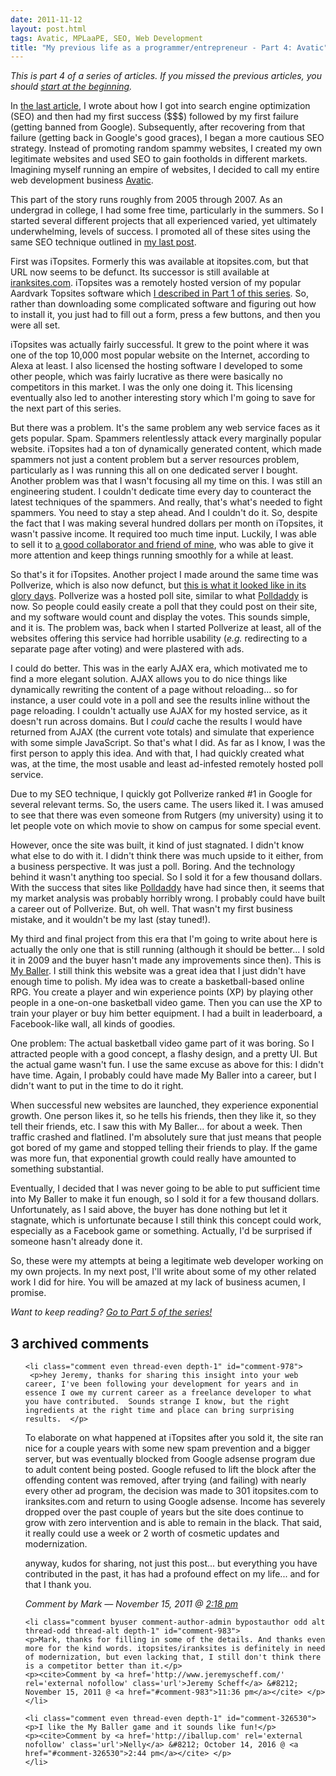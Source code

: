 ```yaml
---
date: 2011-11-12
layout: post.html
tags: Avatic, MPLaaPE, SEO, Web Development
title: "My previous life as a programmer/entrepreneur - Part 4: Avatic"
---
```


<p><em>This is part 4 of a series of articles. If you missed the previous articles, you should <a href="/2011/08/my-previous-life-as-a-programmerentrepreneur-part-1-origins/">start at the beginning</a>.</em></p>

<p>In <a href="/2011/08/my-previous-life-as-a-programmerentrepreneur-part-3-first-steps-into-the-dirty-underworld-of-search-engine-optimization/">the last article</a>, I wrote about how I got into search engine optimization (SEO) and then had my first success ($$$) followed by my first failure (getting banned from Google). Subsequently, after recovering from that failure (getting back in Google's good graces), I began a more cautious SEO strategy. Instead of promoting random spammy websites, I created my own legitimate websites and used SEO to gain footholds in different markets. Imagining myself running an empire of websites, I decided to call my entire web development business <a href="http://www.avatic.com/">Avatic</a>.</p>

<!--more-->

<p>This part of the story runs roughly from 2005 through 2007. As an undergrad in college, I had some free time, particularly in the summers. So I started several different projects that all experienced varied, yet ultimately underwhelming, levels of success. I promoted all of these sites using the same SEO technique outlined in <a href="/2011/08/my-previous-life-as-a-programmerentrepreneur-part-3-first-steps-into-the-dirty-underworld-of-search-engine-optimization/">my last post</a>.</p>

<p>First was iTopsites. Formerly this was available at itopsites.com, but that URL now seems to be defunct. Its successor is still available at <a href="http://www.iranksites.com/">iranksites.com</a>. iTopsites was a remotely hosted version of my popular Aardvark Topsites software which <a href="/2011/08/my-previous-life-as-a-programmerentrepreneur-part-2-software-development-business-development/">I described in Part 1 of this series</a>. So, rather than downloading some complicated software and figuring out how to install it, you just had to fill out a form, press a few buttons, and then you were all set.</p>

<p>iTopsites was actually fairly successful. It grew to the point where it was one of the top 10,000 most popular website on the Internet, according to Alexa at least. I also licensed the hosting software I developed to some other people, which was fairly lucrative as there were basically no competitors in this market. I was the only one doing it. This licensing eventually also led to another interesting story which I'm going to save for the next part of this series.</p>

<p>But there was a problem. It's the same problem any web service faces as it gets popular. Spam. Spammers relentlessly attack every marginally popular website. iTopsites had a ton of dynamically generated content, which made spammers not just a content problem but a server resources problem, particularly as I was running this all on one dedicated server I bought. Another problem was that I wasn't focusing all my time on this. I was still an engineering student. I couldn't dedicate time every day to counteract the latest techniques of the spammers. And really, that's what's needed to fight spammers. You need to stay a step ahead. And I couldn't do it. So, despite the fact that I was making several hundred dollars per month on iTopsites, it wasn't passive income. It required too much time input. Luckily, I was able to sell it to <a href="http://osempire.com/">a good collaborator and friend of mine</a>, who was able to give it more attention and keep things running smoothly for a while at least.</p>

<p>So that's it for iTopsites. Another project I made around the same time was Pollverize, which is also now defunct, but <a href="http://www.avatic.com/images/pollverize_site.png">this is what it looked like in its glory days</a>. Pollverize was a hosted poll site, similar to what <a href="http://polldaddy.com/">Polldaddy</a> is now. So people could easily create a poll that they could post on their site, and my software would count and display the votes. This sounds simple, and it is. The problem was, back when I started Pollverize at least, all of the websites offering this service had horrible usability (<i>e.g.</i> redirecting to a separate page after voting) and were plastered with ads.</p>

<p>I could do better. This was in the early AJAX era, which motivated me to find a more elegant solution. AJAX allows you to do nice things like dynamically rewriting the content of a page without reloading... so for instance, a user could vote in a poll and see the results inline without the page reloading. I couldn't actually use AJAX for my hosted service, as it doesn't run across domains. But I <em>could</em> cache the results I would have returned from AJAX (the current vote totals) and simulate that experience with some simple JavaScript. So that's what I did. As far as I know, I was the first person to apply this idea. And with that, I had quickly created what was, at the time, the most usable and least ad-infested remotely hosted poll service.</p>

<p>Due to my SEO technique, I quickly got Pollverize ranked #1 in Google for several relevant terms. So, the users came. The users liked it. I was amused to see that there was even someone from Rutgers (my university) using it to let people vote on which movie to show on campus for some special event.</p>

<p>However, once the site was built, it kind of just stagnated. I didn't know what else to do with it. I didn't think there was much upside to it either, from a business perspective. It was just a poll. Boring. And the technology behind it wasn't anything too special. So I sold it for a few thousand dollars. With the success that sites like <a href="http://polldaddy.com/">Polldaddy</a> have had since then, it seems that my market analysis was probably horribly wrong. I probably could have built a career out of Pollverize. But, oh well. That wasn't my first business mistake, and it wouldn't be my last (stay tuned!).</p>

<p>My third and final project from this era that I'm going to write about here is actually the only one that is still running (although it should be better... I sold it in 2009 and the buyer hasn't made any improvements since then). This is <a href="http://www.myballer.com/">My Baller</a>. I still think this website was a great idea that I just didn't have enough time to polish. My idea was to create a basketball-based online RPG. You create a player and win experience points (XP) by playing other people in a one-on-one basketball video game. Then you can use the XP to train your player or buy him better equipment. I had a built in leaderboard, a Facebook-like wall, all kinds of goodies.</p>

<p>One problem: The actual basketball video game part of it was boring. So I attracted people with a good concept, a flashy design, and a pretty UI. But the actual game wasn't fun. I use the same excuse as above for this: I didn't have time. Again, I probably could have made My Baller into a career, but I didn't want to put in the time to do it right.</p>

<p>When successful new websites are launched, they experience exponential growth. One person likes it, so he tells his friends, then they like it, so they tell their friends, etc. I saw this with My Baller... for about a week. Then traffic crashed and flatlined. I'm absolutely sure that just means that people got bored of my game and stopped telling their friends to play. If the game was more fun, that exponential growth could really have amounted to something substantial.</p>

<p>Eventually, I decided that I was never going to be able to put sufficient time into My Baller to make it fun enough, so I sold it for a few thousand dollars. Unfortunately, as I said above, the buyer has done nothing but let it stagnate, which is unfortunate because I still think this concept could work, especially as a Facebook game or something. Actually, I'd be surprised if someone hasn't already done it.</p>

<p>So, these were my attempts at being a legitimate web developer working on my own projects. In my next post, I'll write about some of my other related work I did for hire. You will be amazed at my lack of business acumen, I promise.</p>

<p><em>Want to keep reading? <a href="/2011/12/my-previous-life-as-a-programmerentrepreneur-part-5-getting-fucked-over-but-still-making-a-profit/">Go to Part 5 of the series!</a></em></p>

<h2 id="comments">3 archived comments
</h2>

<ol id="commentlist">

    <li class="comment even thread-even depth-1" id="comment-978">
     <p>hey Jeremy, thanks for sharing this insight into your web career, I've been following your development for years and in essence I owe my current career as a freelance developer to what you have contributed.  Sounds strange I know, but the right ingredients at the right time and place can bring surprising results.  </p>
<p>To elaborate on what happened at iTopsites after you sold it, the site ran nice for a couple years with some new spam prevention and a bigger server, but was eventually blocked from Google adsense program due to adult content being posted.   Google refused to lift the block after the offending content was removed, after trying (and failing) with nearly every other ad program, the decision was made to 301 itopsites.com to iranksites.com and return to using Google adsense.  Income has severely dropped over the past couple of years but the site does continue to grow with zero intervention and is able to remain in the black.   That said, it really could use a week or 2 worth of cosmetic updates and modernization.</p>
<p>anyway, kudos for sharing, not just this post... but everything you have contributed in the past, it has had a profound effect on my life... and for that I thank you.</p>
    <p><cite>Comment by Mark &#8212; November 15, 2011 @ <a href="#comment-978">2:18 pm</a></cite> </p>
    </li>

    <li class="comment byuser comment-author-admin bypostauthor odd alt thread-odd thread-alt depth-1" id="comment-983">
    <p>Mark, thanks for filling in some of the details. And thanks even more for the kind words. itopsites/iranksites is definitely in need of modernization, but even lacking that, I still don't think there is a competitor better than it.</p>
    <p><cite>Comment by <a href='http://www.jeremyscheff.com/' rel='external nofollow' class='url'>Jeremy Scheff</a> &#8212; November 15, 2011 @ <a href="#comment-983">11:36 pm</a></cite> </p>
    </li>

    <li class="comment even thread-even depth-1" id="comment-326530">
    <p>I like the My Baller game and it sounds like fun!</p>
    <p><cite>Comment by <a href='http://iballup.com' rel='external nofollow' class='url'>Nelly</a> &#8212; October 14, 2016 @ <a href="#comment-326530">2:44 pm</a></cite> </p>
    </li>


</ol>
